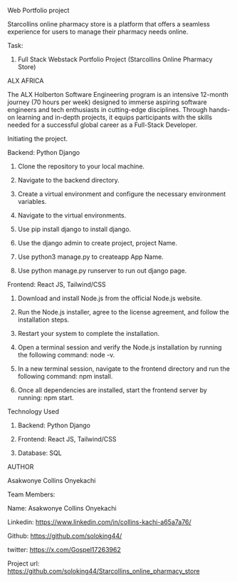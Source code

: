 Web Portfolio project

Starcollins online pharmacy store is a platform that offers a seamless experience for users to manage their pharmacy needs online.

Task:

1. Full Stack Webstack Portfolio Project (Starcollins Online Pharmacy Store)

ALX AFRICA

The ALX Holberton Software Engineering program is an intensive 12-month journey (70 hours per week) designed to immerse aspiring software engineers and tech enthusiasts in cutting-edge disciplines. Through hands-on learning and in-depth projects, it equips participants with the skills needed for a successful global career as a Full-Stack Developer.

Initiating the project.

Backend: Python Django

1. Clone the repository to your local machine.

2. Navigate to the backend directory.

3. Create a virtual environment and configure the necessary environment variables.

4. Navigate to the virtual environments.

5. Use pip install django to install django.

6. Use the django admin to create project, project Name.

7. Use python3 manage.py to createapp App Name.

8. Use python manage.py runserver to run out django page.

Frontend: React JS, Tailwind/CSS

1. Download and install Node.js from the official Node.js website.


2. Run the Node.js installer, agree to the license agreement, and follow the installation steps.

3. Restart your system to complete the installation.

4. Open a terminal session and verify the Node.js installation by running the following command:
 node -v.

5. In a new terminal session, navigate to the frontend directory and run the following command: npm install.

6. Once all dependencies are installed, start the frontend server by running: npm start.

Technology Used

1. Backend: Python Django

2. Frontend: React JS, Tailwind/CSS

3. Database: SQL

AUTHOR

Asakwonye Collins Onyekachi

Team Members:

Name: Asakwonye Collins Onyekachi

Linkedin: https://www.linkedin.com/in/collins-kachi-a65a7a76/

Github: https://github.com/soloking44/

twitter: https://x.com/Gospel17263962

Project url: https://github.com/soloking44/Starcollins_online_pharmacy_store

